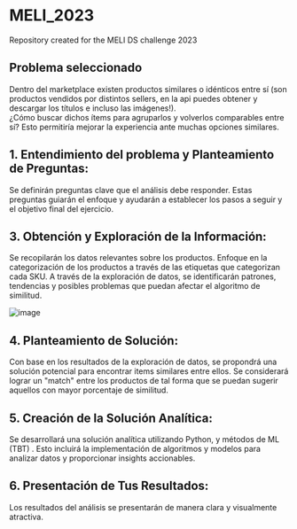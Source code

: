 # MELI_2023
Repository created for the MELI DS challenge 2023

## Problema seleccionado 
Dentro del marketplace existen productos similares o idénticos entre sí (son productos vendidos por distintos sellers, en la api puedes obtener y descargar los títulos e incluso las imágenes!).<br>
¿Cómo buscar dichos ítems para agruparlos y volverlos comparables entre sí? Esto permitiría mejorar la experiencia ante muchas opciones similares.

## 1. Entendimiento del problema y Planteamiento de Preguntas:
Se definirán preguntas clave que el análisis debe responder. Estas preguntas guiarán el enfoque y ayudarán a establecer los pasos a seguir y el objetivo final del ejercicio.

## 3. Obtención y Exploración de la Información:
Se recopilarán los datos relevantes sobre los productos. Enfoque en la categorización de los productos a través de las etiquetas que categorizan cada SKU. A través de la exploración de datos, se identificarán patrones, tendencias y posibles problemas que puedan afectar el algoritmo de similitud.



![image](https://github.com/Marauding02/MELI_2023/assets/25874293/d5a5c766-fa9f-4d2c-9759-779d8aad1cba)


## 4. Planteamiento de Solución:
Con base en los resultados de la exploración de datos, se propondrá una solución potencial para encontrar items similares entre ellos. Se considerará lograr un "match" entre los productos de tal forma que se puedan sugerir aquellos con mayor porcentaje de similitud.

## 5. Creación de la Solución Analítica:
Se desarrollará una solución analítica utilizando Python, y métodos de ML (TBT) . Esto incluirá la implementación de algoritmos y modelos para analizar datos y proporcionar insights accionables.

## 6. Presentación de Tus Resultados:
Los resultados del análisis se presentarán de manera clara y visualmente atractiva.


